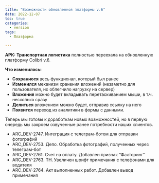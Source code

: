 ```yaml
---
title: "Возможности обновленной платформы v.6"
date: 2022-12-07
toc: true
categories:
  - version
tags:
  - Платформа

---
```


**АРК: Транспортная логистика** полностью переехала на обновленную платформу Colibri v.6.

**Что изменилось:**
-   **Сохраниося** весь функционал, который был ранее
-   **Изменился** механизм хранения вложений (незаметно для пользователя, но облегчило нагрузку на сервер)
-   **Вложения** можно будет вкладывать перетаскиванием мыши, в т.ч. несколько сразу
-   **Делиться** вложением можно будет, отправив ссылку на него
-   **Появится** переход из аналитики в формы с данными.

Теперь мы готовы к доработкам новых возможностей, но в первую очередь мы закроем озвученные ранее потребности наших клиентов.



-   ARC_DEV-2747. Интеграция с телеграм-ботом для отправки фотографий
-   ARC_DEV-2753. Депо. Обработка фотографий, полученных через телеграм-бот
-   ARC_DEV-2761. Счет на оплату. Добавлен признак “Факторинг”
-   ARC_DEV-2763. ТН. Увеличен шрифт примечания с телефонами для водителя
-   ARC_DEV-2764. Акт выполненных работ. Добавлен вывод примечания
